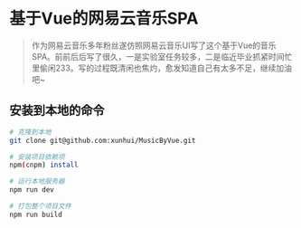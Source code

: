 # 基于Vue的网易云音乐SPA

> 作为网易云音乐多年粉丝遂仿照网易云音乐UI写了这个基于Vue的音乐SPA。前前后后写了很久，一是实验室任务较多，二是临近毕业抓紧时间忙里偷闲233。写的过程既清闲也焦灼，愈发知道自己有太多不足，继续加油吧~

## 安装到本地的命令

``` bash
# 克隆到本地
git clone git@github.com:xunhui/MusicByVue.git

# 安装项目依赖项
npm(cnpm) install

# 运行本地服务器
npm run dev

# 打包整个项目文件
npm run build
```
